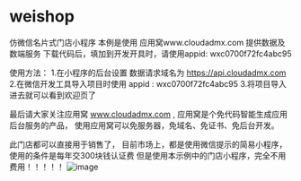 # weishop
仿微信名片式门店小程序
本例是使用 应用窝www.cloudadmx.com 提供数据及数端服务
下载代码后，填加到开发开具时，请使用appid: wxc0700f72fc4abc95

使用方法：
1.在小程序的后台设置 数据请求域名为 https://api.cloudadmx.com
2.在微信开发工具导入项目时使用 appid : wxc0700f72fc4abc95
3.将项目导入进去就可以看到欢迎页了

最后请大家关注应用窝 www.cloudadmx.com , 应用窝是个免代码智能生成应用后台服务的产品， 使用应用窝可以免服务器，免域名、免证书、免后台开发。

此门店都可以直接用于销售了， 目前市场上，都是使用微信提示的简易小程序，使用的条件是每年交300块钱认证费
但是使用本示例中的门店小程序，完全不用费用！！！！！
![image](http://f.cloudadmx.com/group1/M00/00/05/wKgAA1l9eqqAYab6AAL5cGcZCd8352.PNG)
